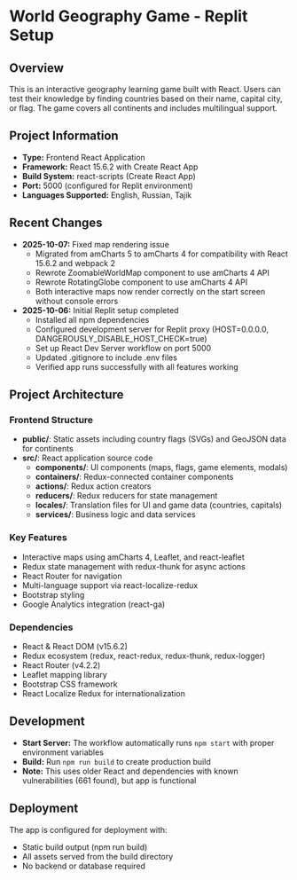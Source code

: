 # World Geography Game - Replit Setup

## Overview
This is an interactive geography learning game built with React. Users can test their knowledge by finding countries based on their name, capital city, or flag. The game covers all continents and includes multilingual support.

## Project Information
- **Type:** Frontend React Application
- **Framework:** React 15.6.2 with Create React App
- **Build System:** react-scripts (Create React App)
- **Port:** 5000 (configured for Replit environment)
- **Languages Supported:** English, Russian, Tajik

## Recent Changes
- **2025-10-07:** Fixed map rendering issue
  - Migrated from amCharts 5 to amCharts 4 for compatibility with React 15.6.2 and webpack 2
  - Rewrote ZoomableWorldMap component to use amCharts 4 API
  - Rewrote RotatingGlobe component to use amCharts 4 API
  - Both interactive maps now render correctly on the start screen without console errors
- **2025-10-06:** Initial Replit setup completed
  - Installed all npm dependencies
  - Configured development server for Replit proxy (HOST=0.0.0.0, DANGEROUSLY_DISABLE_HOST_CHECK=true)
  - Set up React Dev Server workflow on port 5000
  - Updated .gitignore to include .env files
  - Verified app runs successfully with all features working

## Project Architecture
### Frontend Structure
- **public/**: Static assets including country flags (SVGs) and GeoJSON data for continents
- **src/**: React application source code
  - **components/**: UI components (maps, flags, game elements, modals)
  - **containers/**: Redux-connected container components
  - **actions/**: Redux action creators
  - **reducers/**: Redux reducers for state management
  - **locales/**: Translation files for UI and game data (countries, capitals)
  - **services/**: Business logic and data services

### Key Features
- Interactive maps using amCharts 4, Leaflet, and react-leaflet
- Redux state management with redux-thunk for async actions
- React Router for navigation
- Multi-language support via react-localize-redux
- Bootstrap styling
- Google Analytics integration (react-ga)

### Dependencies
- React & React DOM (v15.6.2)
- Redux ecosystem (redux, react-redux, redux-thunk, redux-logger)
- React Router (v4.2.2)
- Leaflet mapping library
- Bootstrap CSS framework
- React Localize Redux for internationalization

## Development
- **Start Server:** The workflow automatically runs `npm start` with proper environment variables
- **Build:** Run `npm run build` to create production build
- **Note:** This uses older React and dependencies with known vulnerabilities (661 found), but app is functional

## Deployment
The app is configured for deployment with:
- Static build output (npm run build)
- All assets served from the build directory
- No backend or database required
